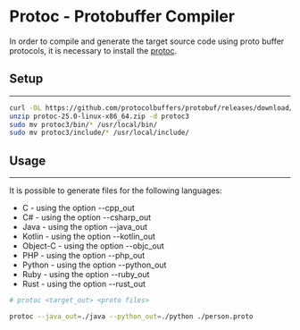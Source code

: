 # Protoc - Protobuffer Compiler

In order to compile and generate the target source code using proto buffer protocols, it is necessary to install the [protoc](https://github.com/google/protobuf/releases).

## Setup
---

```bash
curl -OL https://github.com/protocolbuffers/protobuf/releases/download/v25.0/protoc-25.0-linux-x86_64.zip
unzip protoc-25.0-linux-x86_64.zip -d protoc3
sudo mv protoc3/bin/* /usr/local/bin/
sudo mv protoc3/include/* /usr/local/include/
```

## Usage
---

It is possible to generate files for the following languages:

- C - using the option --cpp_out
- C# - using the option --csharp_out
- Java - using the option --java_out
- Kotlin - using the option --kotlin_out
- Object-C - using the option --objc_out
- PHP - using the option --php_out
- Python - using the option --python_out
- Ruby - using the option --ruby_out
- Rust - using the option --rust_out

```bash
# protoc <target_out> <proto files>

protoc --java_out=./java --python_out=./python ./person.proto
```